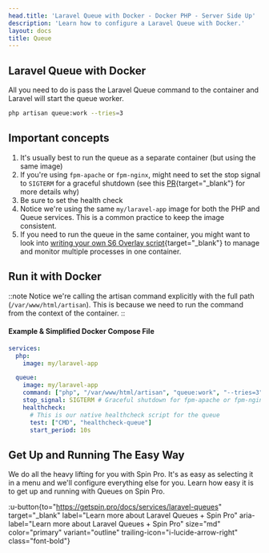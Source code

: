 ```yaml
---
head.title: 'Laravel Queue with Docker - Docker PHP - Server Side Up'
description: 'Learn how to configure a Laravel Queue with Docker.'
layout: docs
title: Queue
---
```


## Laravel Queue with Docker
All you need to do is pass the Laravel Queue command to the container and Laravel will start the queue worker.

```sh
php artisan queue:work --tries=3
```

## Important concepts
1. It's usually best to run the queue as a separate container (but using the same image)
1. If you're using `fpm-apache` or `fpm-nginx`, might need to set the stop signal to `SIGTERM` for a graceful shutdown (see this [PR](https://github.com/serversideup/docker-php/pull/437){target="_blank"} for more details why)
1. Be sure to set the health check
1. Notice we're using the same `my/laravel-app` image for both the PHP and Queue services. This is a common practice to keep the image consistent.
1. If you need to run the queue in the same container, you might want to look into [writing your own S6 Overlay script](/docs/guide/using-s6-overlay#customizing-the-initialization-process){target="_blank"} to manage and monitor multiple processes in one container.

## Run it with Docker
::note
Notice we're calling the artisan command explicitly with the full path (`/var/www/html/artisan`). This is because we need to run the command from the context of the container.
::

#### Example & Simplified Docker Compose File
```yaml [docker-compose.yml]
services:
  php:
    image: my/laravel-app

  queue:
    image: my/laravel-app
    command: ["php", "/var/www/html/artisan", "queue:work", "--tries=3"]
    stop_signal: SIGTERM # Graceful shutdown for fpm-apache or fpm-nginx
    healthcheck:
      # This is our native healthcheck script for the queue
      test: ["CMD", "healthcheck-queue"]
      start_period: 10s
```

## Get Up and Running The Easy Way
We do all the heavy lifting for you with Spin Pro. It's as easy as selecting it in a menu and we'll configure everything else for you. Learn how easy it is to get up and running with Queues on Spin Pro.

:u-button{to="https://getspin.pro/docs/services/laravel-queues" target="_blank" label="Learn more about Laravel Queues + Spin Pro" aria-label="Learn more about Laravel Queues + Spin Pro" size="md" color="primary" variant="outline"  trailing-icon="i-lucide-arrow-right" class="font-bold"}